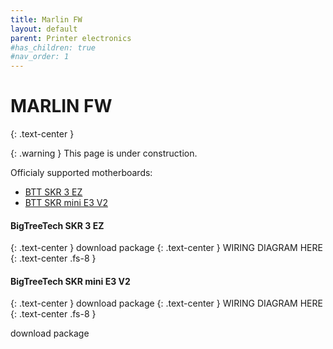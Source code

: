 ```yaml
---
title: Marlin FW
layout: default
parent: Printer electronics
#has_children: true
#nav_order: 1
---
```

# MARLIN FW
{: .text-center }

{: .warning }
This page is under construction.

Officialy supported motherboards:
- [BTT SKR 3 EZ]
- [BTT SKR mini E3 V2]

#### BigTreeTech SKR 3 EZ
{: .text-center }
download package
{: .text-center }
WIRING DIAGRAM HERE
{: .text-center .fs-8 }

#### BigTreeTech SKR mini E3 V2
{: .text-center }
download package
{: .text-center }
WIRING DIAGRAM HERE
{: .text-center .fs-8 }

download package

[BTT SKR 3 EZ]: https://rh3d.xyz/marlin.html#bigtreetech-skr3ez
[BTT SKR mini E3 V2]: https://rh3d.xyz/marlin.html#bigtreetech-skr-mini-e3-v2
